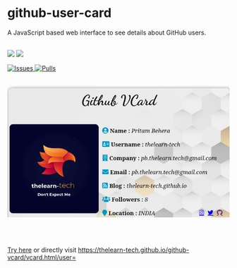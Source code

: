 # github-user-card
A JavaScript based web interface to see details about GitHub users.
<br>
<br>

![](https://img.shields.io/badge/Code-HTML_CSS_JS-pink)
![](https://img.shields.io/badge/Maintained-Yes-green)


<a href="https://github.com/thelearn-tech/github-user-card/issues">
      <img alt="Issues" src="https://img.shields.io/github/issues/thelearn-tech/github-user-card?color=0088ff" />
<a href="https://github.com/thelearn-tech/github-user-card/pulls">
      <img alt="Pulls" src="https://img.shields.io/github/issues-pr/thelearn-tech/github-user-card?color=0088ff" />

<br>
<br>

![](https://raw.githubusercontent.com/thelearn-tech/img/main/IMG_20220121_161512.jpg)

<br>
<br>

Try [here](https://thelearn-tech.github.io/github-vcard)
or directly visit https://thelearn-tech.github.io/github-vcard/vcard.html/user=
